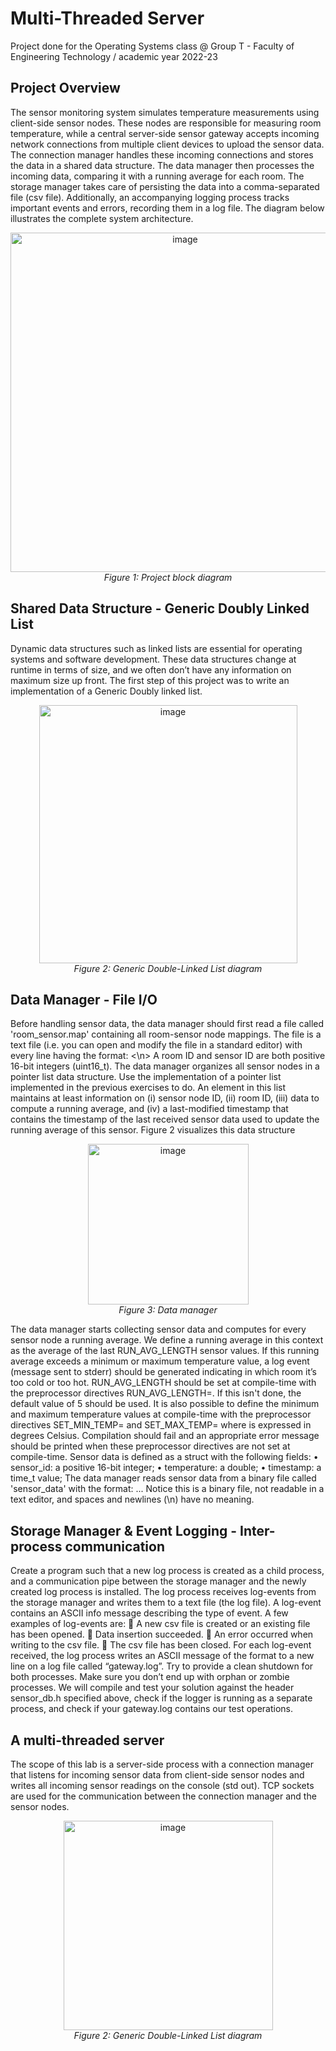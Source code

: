 # Multi-Threaded Server
Project done for the Operating Systems class @ Group T - Faculty of Engineering Technology / academic year 2022-23

## Project Overview
The sensor monitoring system simulates temperature measurements using client-side sensor nodes. These nodes are responsible for measuring room temperature, 
while a central server-side sensor gateway accepts incoming network connections from multiple client devices to upload the sensor data. 
The connection manager handles these incoming connections and stores the data in a shared data structure. 
The data manager then processes the incoming data, comparing it with a running average for each room. The storage manager takes care of persisting 
the data into a comma-separated file (csv file). Additionally, an accompanying logging process tracks important events and errors, recording them in a log file. The diagram below illustrates the complete system architecture.

<p align="center">
  <img width="543" alt="image" src="https://user-images.githubusercontent.com/100540403/222375089-df535bc0-0ca3-4338-a7a8-5e4f5ec2fef0.png">
  <br>
  <em>Figure 1: Project block diagram</em>
</p>

## Shared Data Structure - Generic Doubly Linked List
Dynamic data structures such as linked lists are essential for operating systems and
software development. These data structures change at runtime in terms of size, and
we often don’t have any information on maximum size up front. The first step of this project was to write an implementation of a Generic Doubly linked list.

<p align="center">
  <img width="413" alt="image" src="https://github.com/avidadearthur/multi-threaded-server/assets/42184405/92eb83a7-1ab0-4306-ae28-4a4a39048ceb">
  <br>
  <em>Figure 2: Generic Double-Linked List diagram</em>
</p>

##  Data Manager - File I/O
Before handling sensor data, the data manager should first read a file called
'room_sensor.map' containing all room-sensor node mappings. The file is a text file
(i.e. you can open and modify the file in a standard editor) with every line having the
format:
<room ID><space><sensor ID><\n>
A room ID and sensor ID are both positive 16-bit integers (uint16_t).
The data manager organizes all sensor nodes in a pointer list data structure. Use the
implementation of a pointer list implemented in the previous exercises to do. An
element in this list maintains at least information on (i) sensor node ID, (ii) room ID,
(iii) data to compute a running average, and (iv) a last-modified timestamp that
contains the timestamp of the last received sensor data used to update the running
average of this sensor. Figure 2 visualizes this data structure
<p align="center">
  <img width="257" alt="image" src="https://github.com/avidadearthur/multi-threaded-server/assets/42184405/e4d36e40-46cd-447a-93d0-209876a61135">
  <br>
  <em>Figure 3: Data manager</em>
</p>
The data manager starts collecting sensor data and computes for every sensor node a
running average. We define a running average in this context as the average of the last
RUN_AVG_LENGTH sensor values. If this running average exceeds a minimum or
maximum temperature value, a log event (message sent to stderr) should be generated
indicating in which room it’s too cold or too hot.
RUN_AVG_LENGTH should be set at compile-time with the preprocessor directives
RUN_AVG_LENGTH=<some_value>. If this isn't done, the default value of 5 should
be used.
It is also possible to define the minimum and maximum temperature values at
compile-time with the preprocessor directives SET_MIN_TEMP=<some_value> and
SET_MAX_TEMP=<some_value> where <some_value> is expressed in degrees
Celsius. Compilation should fail and an appropriate error message should be printed
when these preprocessor directives are not set at compile-time. Sensor data is defined
as a struct with the following fields:
• sensor_id: a positive 16-bit integer;
• temperature: a double;
• timestamp: a time_t value;
The data manager reads sensor data from a binary file called 'sensor_data' with the
format:
<sensor ID><temperature><timestamp><sensor ID><temperature><timestamp> ...
Notice this is a binary file, not readable in a text editor, and spaces and newlines (\n)
have no meaning. 

## Storage Manager & Event Logging - Inter-process communication
Create a program such that a new log process is created as a child process, and a
communication pipe between the storage manager and the newly created log process
is installed. The log process receives log-events from the storage manager and writes
them to a text file (the log file).
A log-event contains an ASCII info message describing the type of event. A few
examples of log-events are:
 A new csv file is created or an existing file has been opened.
 Data insertion succeeded.
 An error occurred when writing to the csv file.
 The csv file has been closed.
For each log-event received, the log process writes an ASCII message of the format
 <sequence number> <timestamp> <log-event info message> to a new line on a log
file called “gateway.log”.
Try to provide a clean shutdown for both processes. Make sure you don’t end up with
orphan or zombie processes.
We will compile and test your solution against the header sensor_db.h specified
above, check if the logger is running as a separate process, and check if your
gateway.log contains our test operations. 

## A multi-threaded server
The scope of this lab is a server-side process with a connection manager that listens
for incoming sensor data from client-side sensor nodes and writes all incoming sensor
readings on the console (std out). TCP sockets are used for the communication
between the connection manager and the sensor nodes.
<p align="center">
  <img width="335" alt="image" src="https://github.com/avidadearthur/multi-threaded-server/assets/42184405/27629edb-41c7-4d4d-9eaf-88aace08271a">
  <br>
  <em>Figure 2: Generic Double-Linked List diagram</em>
</p>
